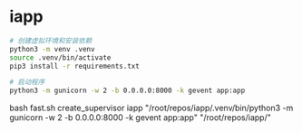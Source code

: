 # iapp

``` bash
# 创建虚拟环境和安装依赖
python3 -m venv .venv
source .venv/bin/activate
pip3 install -r requirements.txt

# 启动程序
python3 -m gunicorn -w 2 -b 0.0.0.0:8000 -k gevent app:app
```

bash fast.sh create_supervisor iapp "/root/repos/iapp/.venv/bin/python3 -m gunicorn -w 2 -b 0.0.0.0:8000 -k gevent app:app" "/root/repos/iapp/"